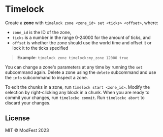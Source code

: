 # Timelock

Create a **zone** with `timelock zone <zone_id> set <ticks> <offset>`, where:

- `zone_id` is the ID of the zone,
- `ticks` is a number in the range 0-24000 for the amount of ticks, and
- `offset` is whether the zone should use the world time and offset it or lock it to the ticks specified

> **Example**: `timelock zone timelock:my_zone 12000 true`

You can change a zone's parameters at any time by running the `set` subcommand again. Delete a zone using the `delete` subcommand and use the `info` subcommand to inspect a zone.

To edit the chunks in a zone, run `timelock start <zone_id>`. Modify the selection by right-clicking any block in a chunk. When you are ready to commit your changes, run `timelockc commit`. Run `timelockc abort` to discard your changes.

## License

MIT © ModFest 2023